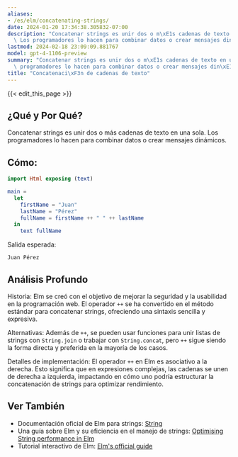 ```yaml
---
aliases:
- /es/elm/concatenating-strings/
date: 2024-01-20 17:34:38.305832-07:00
description: "Concatenar strings es unir dos o m\xE1s cadenas de texto en una sola.\
  \ Los programadores lo hacen para combinar datos o crear mensajes din\xE1micos."
lastmod: 2024-02-18 23:09:09.881767
model: gpt-4-1106-preview
summary: "Concatenar strings es unir dos o m\xE1s cadenas de texto en una sola. Los\
  \ programadores lo hacen para combinar datos o crear mensajes din\xE1micos."
title: "Concatenaci\xF3n de cadenas de texto"
---
```


{{< edit_this_page >}}

## ¿Qué y Por Qué?
Concatenar strings es unir dos o más cadenas de texto en una sola. Los programadores lo hacen para combinar datos o crear mensajes dinámicos. 

## Cómo:
```Elm
import Html exposing (text)

main =
  let
    firstName = "Juan"
    lastName = "Pérez"
    fullName = firstName ++ " " ++ lastName
  in
    text fullName
```

Salida esperada:

```
Juan Pérez
```

## Análisis Profundo
Historia: Elm se creó con el objetivo de mejorar la seguridad y la usabilidad en la programación web. El operador `++` se ha convertido en el método estándar para concatenar strings, ofreciendo una sintaxis sencilla y expresiva.

Alternativas: Además de `++`, se pueden usar funciones para unir listas de strings con `String.join` o trabajar con `String.concat`, pero `++` sigue siendo la forma directa y preferida en la mayoría de los casos.

Detalles de implementación: El operador `++` en Elm es asociativo a la derecha. Esto significa que en expresiones complejas, las cadenas se unen de derecha a izquierda, impactando en cómo uno podría estructurar la concatenación de strings para optimizar rendimiento.

## Ver También
- Documentación oficial de Elm para strings: [String](https://package.elm-lang.org/packages/elm/core/latest/String)
- Una guía sobre Elm y su eficiencia en el manejo de strings: [Optimising String performance in Elm](https://medium.com/@_rchaves_/optimising-string-performance-in-elm-5e3f958cf53a)
- Tutorial interactivo de Elm: [Elm's official guide](https://guide.elm-lang.org/)
